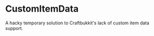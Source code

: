 CustomItemData
==============

A hacky temporary solution to Craftbukkit's lack of custom item data support.
